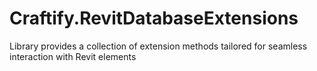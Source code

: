 # Craftify.RevitDatabaseExtensions
Library provides a collection of extension methods tailored for seamless interaction with Revit elements
~~~~~~~~~~~~~~~~